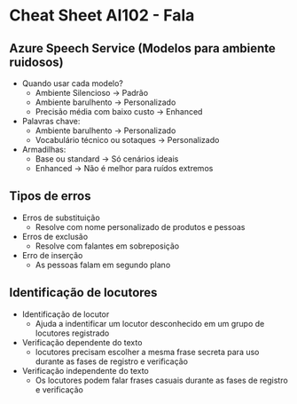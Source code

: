 # Cheat Sheet AI102 - Fala

## Azure Speech Service (Modelos para ambiente ruidosos)

- Quando usar cada modelo?
  - Ambiente Silencioso -> Padrão
  - Ambiente barulhento -> Personalizado
  - Precisão média com baixo custo -> Enhanced
- Palavras chave:
  - Ambiente barulhento -> Personalizado
  - Vocabulário técnico ou sotaques -> Personalizado
- Armadilhas:
  - Base ou standard -> Só cenários ideais
  - Enhanced -> Não é melhor para ruídos extremos

## Tipos de erros

- Erros de substituição
  - Resolve com nome personalizado de produtos e pessoas
- Erros de exclusão
  - Resolve com falantes em sobreposição
- Erro de inserção
  - As pessoas falam em segundo plano

## Identificação de locutores

- Identificação de locutor
  - Ajuda a indentificar um locutor desconhecido em um grupo de locutores registrado
- Verificação dependente do texto
  - locutores precisam escolher a mesma frase secreta para uso durante as fases de registro e verificação
- Verificação independente do texto
  - Os locutores podem falar frases casuais durante as fases de registro e verificação